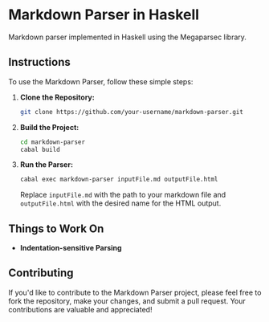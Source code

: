 # Markdown Parser in Haskell

Markdown parser implemented in Haskell using the Megaparsec library.

## Instructions

To use the Markdown Parser, follow these simple steps:

1. **Clone the Repository:**
   ```bash
   git clone https://github.com/your-username/markdown-parser.git
   ```

2. **Build the Project:**
   ```bash
   cd markdown-parser
   cabal build
   ```

3. **Run the Parser:**
   ```bash
   cabal exec markdown-parser inputFile.md outputFile.html
   ```

   Replace `inputFile.md` with the path to your markdown file and `outputFile.html` with the desired name for the HTML output.

## Things to Work On

- **Indentation-sensitive Parsing**

## Contributing

If you'd like to contribute to the Markdown Parser project, please feel free to fork the repository, make your changes, and submit a pull request. Your contributions are valuable and appreciated!
